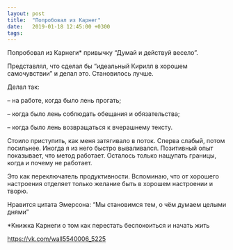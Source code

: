 ```yaml
---
layout: post
title:  "Попробовал из Карнег"
date:   2019-01-18 12:45:00 +0300
tags:   
---
```


Попробовал из Карнеги* привычку “Думай и действуй весело”. 

Представлял, что сделал бы “идеальный Кирилл в хорошем самочувствии” и делал это. Становилось лучше. 

<!--excerpt-->

Делал так: 

– на работе, когда было лень прогать; 

– когда было лень соблюдать обещания и обязательства; 

– когда было лень возвращаться к вчерашнему тексту. 

Стоило приступить, как меня затягивало в поток. Сперва слабый, потом посильнее. Иногда я из него быстро вываливался. Позитивный опыт показывает, что метод работает. Осталось только нащупать границы, когда и почему не работает. 

Это как переключатель продуктивности. Вспоминаю, что от хорошего настроения отделяет только желание быть в хорошем настроении и творю. 

Нравится цитата Эмерсона: “Мы становимся тем, о чём думаем целыми днями” 

*Книжка Карнеги о том как перестать беспокоиться и начать жить 

https://vk.com/wall5540006_5225
